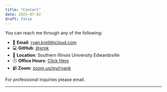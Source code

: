 ```yaml
---
title: "Contact"
date: 2025-07-02
draft: false
---
```


You can reach me through any of the following:

- 📧 **Email**: [ryan.krell@icloud.com](mailto:ryan.krell@icloud.com)
- 💻 **GitHub**: [@xrpk](https://github.com/xrpk)
- 📍 **Location**: Southern Illinois University Edwardsville
- 🕒 **Office Hours**: [Click Here](/officehours/)
- 📹 **Zoom**: [zoom.us/my/ryank](https://www.zoom.us/my/ryank)

For professional inquiries please email.

---

